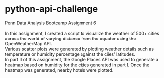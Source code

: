 # python-api-challenge
Penn Data Analysis Bootcamp Assignment 6
</br>
</br>
In this assignment, I created a script to visualize the weather of 500+ cities across the world of varying distance from the equator using the OpenWeatherMap API.
</br>
Various scatter plots were generated by plotting weather details such as temperature or humidity percentage against the ciies' latitudes.
</br>
In part II of this assignment, the Google Places API was used to generate a heatmap based on humidity for the cities generated in part I. Once the heatmap was generated, nearby hotels were plotted.
</br>
